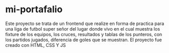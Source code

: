 # mi-portafalio
Este proyecto se trata de un frontend que realize en forma de practica para una liga de futbol super señor del lugar donde vivo en el cual muestra los fixture de los equipos, los cruces, resultados y tablas de los punteros, con los partidos jugados, diferencia de goles que se muestran. El proyecto fue creado con HTML, CSS Y JS
